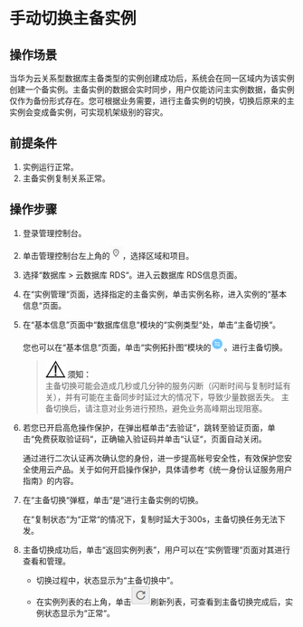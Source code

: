 # 手动切换主备实例<a name="rds_pg_switch_ha"></a>

## 操作场景<a name="zh-cn_topic_0171122829_section65309468111824"></a>

当华为云关系型数据库主备类型的实例创建成功后，系统会在同一区域内为该实例创建一个备实例。主备实例的数据会实时同步，用户仅能访问主实例数据，备实例仅作为备份形式存在。您可根据业务需要，进行主备实例的切换，切换后原来的主实例会变成备实例，可实现机架级别的容灾。

## 前提条件<a name="zh-cn_topic_0171122829_section45499509111836"></a>

1.  实例运行正常。
2.  主备实例复制关系正常。

## 操作步骤<a name="zh-cn_topic_0171122829_section44566875111846"></a>

1.  登录管理控制台。
2.  单击管理控制台左上角的![](figures/Region灰色图标.png)，选择区域和项目。
3.  选择“数据库  \>  云数据库 RDS“。进入云数据库 RDS信息页面。
4.  在“实例管理“页面，选择指定的主备实例，单击实例名称，进入实例的“基本信息“页面。
5.  在“基本信息”页面中“数据库信息“模块的“实例类型“处，单击“主备切换“。

    您也可以在“基本信息“页面，单击“实例拓扑图“模块的![](figures/2-3.png)。进行主备切换。

    >![](public_sys-resources/icon-notice.gif) **须知：**   
    >主备切换可能会造成几秒或几分钟的服务闪断（闪断时间与复制时延有关），并有可能在主备同步时延过大的情况下，导致少量数据丢失。 主备切换后，请注意对业务进行预热，避免业务高峰期出现阻塞。  

6.  若您已开启高危操作保护，在弹出框单击“去验证“，跳转至验证页面，单击“免费获取验证码“，正确输入验证码并单击“认证“，页面自动关闭。

    通过进行二次认证再次确认您的身份，进一步提高帐号安全性，有效保护您安全使用云产品。关于如何开启操作保护，具体请参考《统一身份认证服务用户指南》的内容。

7.  在“主备切换“弹框，单击“是“进行主备实例的切换。

    在“复制状态“为“正常“的情况下，复制时延大于300s，主备切换任务无法下发。

8.  主备切换成功后，单击“返回实例列表”，用户可以在“实例管理“页面对其进行查看和管理。
    -   切换过程中，状态显示为“主备切换中”。
    -   在实例列表的右上角，单击![](figures/refresh-4.png)刷新列表，可查看到主备切换完成后，实例状态显示为“正常“。


